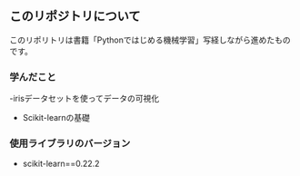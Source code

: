 ## このリポジトリについて
このリポリトリは書籍「Pythonではじめる機械学習」写経しながら進めたものです。

### 学んだこと
-irisデータセットを使ってデータの可視化
- Scikit-learnの基礎

### 使用ライブラリのバージョン
- scikit-learn==0.22.2

